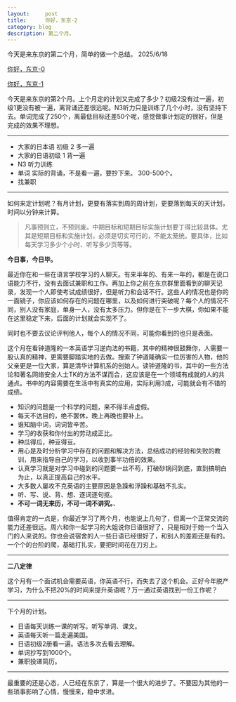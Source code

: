 ```yaml
---
layout:     post
title:      你好，东京-2
category: blog
description: 第二个月。
---
```

今天是来东京的第二个月，简单的做一个总结。
2025/6/18

[你好，东京-0](https://www.lnote.info/jp_0)

[你好，东京-1](https://www.lnote.info/jp_1)


今天是来东京的第2个月。上个月定的计划又完成了多少？初级2没有过一遍，初级1更没有被一遍，离背诵还差很远呢。N3听力只是训练了几个小时，没有坚持下去。单词完成了250个，离最低目标还差50个呢，感觉做事计划定的很好，但是完成的效果不理想。

---

- 大家的日本语 初级 2 多一遍
- 大家的日语初级 1 背一遍
- N3 听力训练
- 单词 实际的背诵，不是看一遍，要抄下来。 300-500个。
- 找兼职

---

如何来定计划呢？有月计划，更要有落实到周的周计划，更要落到每天的天计划，时间以分钟来计算。

> 凡事预则立，不预则废。中期目标和短期目标实施计划要丁得比较具体。尤其是短期目标和实施计划，必须是切实可行的，不能太笼统。要具体，比如每天学习多少个小时、听写多少页等等。

**今日事，今日毕。**

最近你在和一些在语言学校学习的人聊天。有来半年的、有来一年的，都是在说口语能力不行，没有去面试兼职和工作。再加上你之前在东京群里面看到的聊天记录，发现一个人即使考试成绩很好，但是听力和会话不行。这些人的情况也是你的一面镜子，你应该如何存在的问题在哪里，以及如何进行突破呢？每个人的情况不同，别人没有家庭，单身一人，没有太多压力。但你是在下一步大棋，你如果不能在这里稳定下来，后面的计划就会实现不了。

同时也不要去议论评判他人，每个人的情况不同，可能你看到的也只是表面。

这个月在看钟道隆的一本英语学习逆向法的书籍，其中的精神很鼓舞你，人需要一股认真的精神，更需要脚踏实地的去做。搜索了钟道隆确实一位厉害的人物，他的父亲更是一位大家，算是清华计算机系的创始人。读钟道隆的书，其中的一些方法论和著名网络安全人士TK的方法不谋而合，这应该是在一个领域有成就的人的共通点。书中的内容需要在生活中有真实的应用，实际利用3成，可能就会有不错的成绩。

- 知识的问题是一个科学的问题，来不得半点虚假。
- 每天不达目的，绝不罢休，晚上再晚也要补上。
- 谁知脑中词，词词皆辛苦。
- 学习的收获和你付出的劳动成正比。
- 种瓜得瓜，种豆得豆。
- 用心是及时分析学习中存在的问题和解决方法，总结成功的经验和失败的教训，用来指导自己的学习，以收到事半功倍的效果。
- 认真学习就是对学习中碰到的问题要一丝不苟，打破砂锅问到底，直到搞明白为止，以真正提高自己的水平。
- 大多数人屡攻不克英语的主要原因是急躁和浮躁和基础不扎实。
- 听、写、说、背、想、逐词逐句抠。
- **不可一词无来历，不可一词不讲究。**、

值得肯定的一点是，你最近学习了两个月，也能说上几句了，但离一个正常交流的能力还差很远。周六和你一起学习的大姐说你日语很好了，只是相对于她一个当入门的人来说的。你也会说宿舍的人一些日语已经很好了，和别人的差距还是有的。一个个的台阶的爬，基础打扎实，要把时间花在刀刃上。

---

**二八定律**

这个月有一个面试机会需要英语，你英语不行，而失去了这个机会。正好今年脱产学习，为什么不把20%的时间来提升英语呢？万一通过英语找到一份工作呢？

---

下个月的计划。

- 日语每天训练一课的听写。听写单词、课文。
- 英语每天听一篇走遍美国。
- 日语初级2册看一遍。语法多次去看去理解。
- 单词抄写到1000个。
- 兼职投递简历。

---

最重要的还是心态，人已经在东京了，算是一个很大的进步了。不要因为其他的一些琐事影响了心情，慢慢来，稳中求进。







